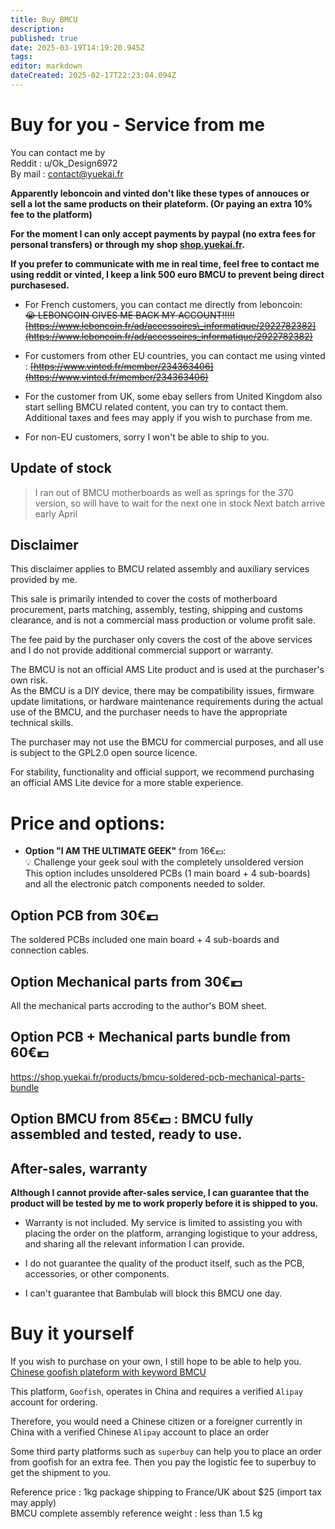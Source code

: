 ```yaml
---
title: Buy BMCU
description: 
published: true
date: 2025-03-19T14:19:20.945Z
tags: 
editor: markdown
dateCreated: 2025-02-17T22:23:04.094Z
---
```


# Buy for you - Service from me

You can contact me by  
Reddit : u/Ok\_Design6972  
By mail : [contact@yuekai.fr](mailto:contact@yuekai.fr)

**Apparently leboncoin and vinted don't like these types of annouces or sell a lot the same products on their plateform. (Or paying an extra 10% fee to the platform)**

**For the moment I can only accept payments by paypal (no extra fees for personal transfers) or through my shop [shop.yuekai.fr](http://shop.yuekai.fr).**

**If you prefer to communicate with me in real time, feel free to contact me using reddit or vinted, I keep a link 500 euro BMCU to prevent being direct purchasesed.**

-   For French customers, you can contact me directly from leboncoin:  
    ~~😭 LEBONCOIN GIVES ME BACK MY ACCOUNT!!!!!~~  
    ~~[https://www.leboncoin.fr/ad/accessoires\_informatique/2922782382](https://www.leboncoin.fr/ad/accessoires_informatique/2922782382)~~
    
-   For customers from other EU countries, you can contact me using vinted : ~~[https://www.vinted.fr/member/234363406](https://www.vinted.fr/member/234363406)~~
    
-   For the customer from UK, some ebay sellers from United Kingdom also start selling BMCU related content, you can try to contact them. Additional taxes and fees may apply if you wish to purchase from me.
    
-   For non-EU customers, sorry I won't be able to ship to you.
    

## Update of stock

> I ran out of BMCU motherboards as well as springs for the 370 version, so will have to wait for the next one in stock
> Next batch arrive early April

## Disclaimer

This disclaimer applies to BMCU related assembly and auxiliary services provided by me.

This sale is primarily intended to cover the costs of motherboard procurement, parts matching, assembly, testing, shipping and customs clearance, and is not a commercial mass production or volume profit sale.

The fee paid by the purchaser only covers the cost of the above services and I do not provide additional commercial support or warranty.

The BMCU is not an official AMS Lite product and is used at the purchaser's own risk.  
As the BMCU is a DIY device, there may be compatibility issues, firmware update limitations, or hardware maintenance requirements during the actual use of the BMCU, and the purchaser needs to have the appropriate technical skills.

The purchaser may not use the BMCU for commercial purposes, and all use is subject to the GPL2.0 open source licence.

For stability, functionality and official support, we recommend purchasing an official AMS Lite device for a more stable experience.

# Price and options:

- **Option "I AM THE ULTIMATE GEEK"** from 16€💶:  
💡 Challenge your geek soul with the completely unsoldered version  
This option includes unsoldered PCBs (1 main board + 4 sub-boards) and all the electronic patch components needed to solder.  

<div style="width: 100%; text-align: center;">
<div id="product-component-1742393065755"></div>
</div>


## **Option PCB** from 30€💶
The soldered PCBs included one main board + 4 sub-boards and connection cables.

  <div style="width: 100%; text-align: center;">
<div id="product-component-1742392676771"></div></div>


## **Option Mechanical parts** from 30€💶
All the mechanical parts accroding to the author's BOM sheet.

<div style="width: 100%; text-align: center;">
<div id="product-component-1742393487102"></div>
</div>

## **Option PCB + Mechanical parts bundle** from 60€💶
https://shop.yuekai.fr/products/bmcu-soldered-pcb-mechanical-parts-bundle


## **Option BMCU** from 85€💶 : BMCU fully assembled and tested, ready to use.

<div style="width: 100%; text-align: center;">
<div id="product-component-1742390644458"></div></div>


## After-sales, warranty

**Although I cannot provide after-sales service, I can guarantee that the product will be tested by me to work properly before it is shipped to you.**

-   Warranty is not included. My service is limited to assisting you with placing the order on the platform, arranging logistique to your address, and sharing all the relevant information I can provide.
    
-   I do not guarantee the quality of the product itself, such as the PCB, accessories, or other components.
    
-   I can't guarantee that Bambulab will block this BMCU one day.
    

# Buy it yourself

If you wish to purchase on your own, I still hope to be able to help you.  
[Chinese goofish plateform with keyword BMCU](https://www.goofish.com/search?q=BMCU&spm=a21ybx.home.searchInput.0)

This platform, `Goofish`, operates in China and requires a verified `Alipay` account for ordering.

Therefore, you would need a Chinese citizen or a foreigner currently in China with a verified Chinese `Alipay` account to place an order

Some third party platforms such as `superbuy` can help you to place an order from goofish for an extra fee. Then you pay the logistic fee to superbuy to get the shipment to you.

Reference price : 1kg package shipping to France/UK about $25 (import tax may apply)  
BMCU complete assembly reference weight : less than 1.5 kg


<div id='product-component-1742390644458'></div>